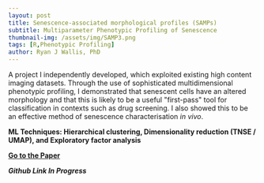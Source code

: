 ```yaml
---
layout: post
title: Senescence-associated morphological profiles (SAMPs)
subtitle: Multiparameter Phenotypic Profiling of Senescence
thumbnail-img: /assets/img/SAMP3.png
tags: [R,Phenotypic Profiling]
author: Ryan J Wallis, PhD
---
```


A project I independently developed, which exploited existing high content imaging datasets. Through the use of sophisticated multidimensional phenotypic profiling, I demonstrated that senescent cells have an altered morphology and that this is likely to be a useful "first-pass" tool for classification in contexts such as drug screening. I also showed this to be an effective method of senescence characterisation _in vivo_.  

**ML Techniques: Hierarchical clustering, Dimensionality reduction (TNSE / UMAP), and  Exploratory factor analysis**

<strong><a href="https://pubmed.ncbi.nlm.nih.gov/35580013/">Go to the Paper</a>

**_Github Link In Progress_**
